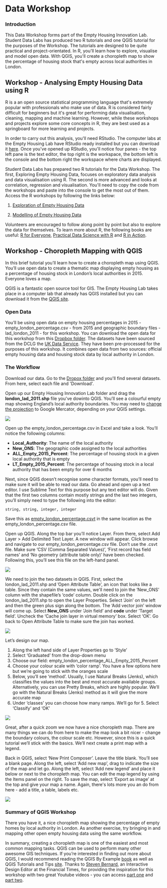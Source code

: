 # Data Workshop

### Introduction
This Data Workshop forms part of the Empty Housing Innovation Lab. Student Data Labs has produced two R tutorials and one QGIS tutorial for the purposes of the Workshop. The tutorials are designed to be quite practical and project-orientated. In R, you'll learn how to explore, visualise and model open data. With QGIS, you'll create a choropleth map to show the percentage of housing stock that's empty across local authorities in London.

## Workshop - Analysing Empty Housing Data using R
R is a an open source statistical programming language that's extremely popular with professionals who make use of data. R is considered fairly difficult for beginners but it's great for performing data visualisation, cleaning, mapping and machine learning. However, while these workshops and projects explore some core concepts in R, they are best used as a springboard for more learning and projects.

In order to carry out this analysis, you'll need RStudio. The computer labs at the Empty Housing Lab have RStudio ready installed but you can download it [here](https://www.rstudio.com/products/rstudio/download/). Once you've opened up RStudio, you'll notice four panes - the top left pane is the text editor, the top right is the workspace, the bottom left is the console and the bottom right the workspace where charts are displayed.

Student Data Labs has prepared two R tutorials for the Data Workshop. The first, Exploring Empty Housing Data, focuses on exploratory data analysis and data visualisation using R. The second is more advanced and looks at correlation, regression and visualisation. You'll need to copy the code from the workshops and paste into the console to get the most out of them. Access the R workshops by following the links below:

1. [Exploration of Empty Housing Data](http://rpubs.com/StudentDataLabs/Empty-Housing-Lab-1)

2. [Modelling of Empty Housing Data](http://rpubs.com/StudentDataLabs/Empty-Housing-Lab-2)

Volunteers are encouraged to follow along point by point but also to explore the data for themselves. To learn more about R, the following books are useful: [R for Everyone](https://www.amazon.co.uk/Everyone-Advanced-Analytics-Graphics-Addison-Wesley/dp/0321888030), [Practical Data Science with R](https://www.amazon.co.uk/Practical-Data-Science-Nina-Zumel/dp/1617291560/ref=sr_1_1?s=books&ie=UTF8&qid=1477691407&sr=1-1&keywords=practical+data+science+with+r) and [R in Action](https://www.amazon.co.uk/Action-Data-Analysis-Graphics/dp/1617291382/ref=sr_1_1?s=books&ie=UTF8&qid=1477691440&sr=1-1&keywords=r+in+action). 

## Workshop - Choropleth Mapping with QGIS
In this brief tutorial you’ll learn how to create a choropleth map using QGIS. You’ll use open data to create a thematic map displaying empty housing as a percentage of housing stock in London’s local authorities in 2015. Everyone loves a map.

QGIS is a fantastic open source tool for GIS. The Empty Housing Lab takes place in a computer lab that already has QGIS installed but you can download it from the [QGIS site](http://www.qgis.org/en/site/forusers/download.html).

### Open Data
You’ll be using open data on empty housing percentages in 2015 - empty_london_percentage.csv - from 2015 and geographic boundary files - lad_london_2011 - for this workshop. You can download the open data for this workshop from this [Dropbox folder](https://www.dropbox.com/sh/446pg6rxdao1o2u/AAA7aGhH5zL35JA1k_rKnRSVa?dl=0). The datasets have been sourced from the DCLG the [UK Data Service](https://census.edina.ac.uk/bds.html). They have been pre-processed for the purposes of this workshop. It combines open data from two sources: official empty housing data and housing stock data by local authority in London.

### The Workflow
Download our data. Go to the [Dropox folder](https://www.dropbox.com/sh/446pg6rxdao1o2u/AAA7aGhH5zL35JA1k_rKnRSVa?dl=0) and you'll find several datasets. From here, select each file and 'Download'.

Open up our Empty Housing Innovation Lab folder and drag the <b>london_lad_2011.shp</b> file you've dowinto QGIS. You’ll see a colourful empty map showing England’s local authority boundaries. You may need to [change the projection](http://docs.qgis.org/2.2/en/docs/user_manual/working_with_projections/working_with_projections.html) to Google Mercator, depending on your QGIS settings.

![](https://studentdatalabs.files.wordpress.com/2016/10/screen-shot-2016-10-21-at-02-51-08.png)

Open up the empty_london_percentage.csv in Excel and take a look. You’ll notice the following columns:
+ <b>Local_Authority</b>: The name of the local authority
+ <b>New_ONS</b>: The geographic code assigned to the local authorities
+ <b>ALL_Empty_2015_Percent</b>: The percentage of housing stock in a given local authority that is empty
+ <b>LT_Empty_2015_Percent</b>: The percentage of housing stock in a local authority that has been empty for over 6 months

Next, since QGIS doesn’t recognise some character formats, you’ll need to make sure it will be able to read our data. Go ahead and open up a text editor. I use Sublime Text for this purpose but any text editor will do. Given that the first two columns contain mostly strings and the last two integers, you’ll simply need to type the following into the editor:
```
string, string, integer, integer
```
Save this as <u>empty_london_percentage.csvt</u> in the same location as the empty_london_percentage.csv file.

Open up QGIS. Along the top bar you’ll notice Layer. From there, select Add Layer > Add Delimited Text Layer. A new window will appear. Click browse and navigate to our empty_london_percentage.csv file. Don’t use the .csvt file. Make sure ‘CSV (Comma Separated Values)’, ‘First record has field names’ and ‘No geometry (attribute table only)’ have been checked. Following this, you’ll see this file on the left-hand panel.

![](https://studentdatalabs.files.wordpress.com/2016/10/screen-shot-2016-10-21-at-03-11-16.png)

We need to join the two datasets in QGIS. First, select the london_lad_2011.shp and ’Open Attribute Table’, an icon that looks like a table. Since they contain the same values, we'll need to join the ‘New_ONS’ column with the shapefile’s ‘code’ column. Double click on the london_lad_2011.shp to open the Layer Properties. Select ‘Join’ on the left and then the green plus sign along the bottom. The ‘Add vector join’ window will come up. Select <b>New_ONS</b> under ‘Join field’ and <b>code</b> under ’Target field’. Uncheck the ‘Cache join layer in virtual memory’ box. Select ‘OK’. Go back to Open Attribute Table to make sure the join has worked.

![](https://studentdatalabs.files.wordpress.com/2016/10/screen-shot-2016-10-21-at-02-52-49.png)

Let’s design our map. 

1. Along the left hand side of Layer Properties go to ’Style’
2. Select ‘Graduated’ from the drop-down menu
3. Choose our field: empty_london_percentage_ALL_Empty_2015_Percent
4. Choose your colour scale with ‘color ramp’. You have a few options here but we’re going to stick with the oranges scale
5. Below, you’ll see ‘method’. Usually, I use Natural Breaks (Jenks), which classifies the values into the best and most accurate available groups. Alternatively, you can use Pretty Breaks, which are highly popular. We’ll go with the Natural Breaks (Jenks) method as it will give the more accurate map
6. Under ‘classes’ you can choose how many ramps. We’ll go for 5. Select ‘Classify’ and ‘OK’

![](https://studentdatalabs.files.wordpress.com/2016/10/screen-shot-2016-10-21-at-02-55-39.png)

Great, after a quick zoom we now have a nice choropleth map. There are many things we can do from here to make the map look a bit nicer - change the boundary colours, the colour scale etc. However, since this is a quick tutorial we’ll stick with the basics. We’ll next create a print map with a legend.

Back in QGIS, select ‘New Print Composer’. Leave the title blank. You’ll see a blank page. Along the left, select ‘Add new map’, drag to indicate the size of the map and let go. Along the left, select ‘Add new legend’ and place it below or next to the choropleth map. You can edit the map legend by using the Items panel on the right. To save the map, select ‘Export as image’ at the top and give your map a name. Again, there's lots more you an do from here - add a title, a table, labels etc.

![](https://studentdatalabs.files.wordpress.com/2016/10/screen-shot-2016-10-21-at-03-28-38.png)

### Summary of QGIS Workshop
There you have it, a nice choropleth map showing the percentage of empty homes by local authority in London. As another exercise, try bringing in and mapping other open empty housing data using the same workflow.

In summary, creating a choropleth map is one of the easiest and most common mapping tasks. QGIS can be used to perform many other awesome GIS techniques. If you’re interested in finding out more about QGIS, I would recommend reading the QGIS By Example [book](https://www.amazon.co.uk/QGIS-Example-Alexander-Bruy/dp/1782174672) as well as QGIS Tutorials and Tips [site](http://www.qgistutorials.com/). Thanks to [Steven Bernard](https://www.youtube.com/channel/UCrBM8Ka8HhDAYvQY1VX2P0w/videos), an Interactive Design Editor at the Financial Times, for providing the inspiration for this workshop with two great Youtube videos - you can access [part one](https://www.youtube.com/watch?v=rG6UphZGmg4) and [part two](https://www.youtube.com/watch?v=TN_ltYfQorE).

